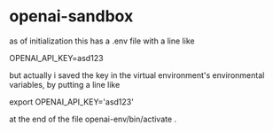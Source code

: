 # openai-sandbox

as of initialization this has a .env file with a line like

OPENAI_API_KEY=asd123

but actually i saved the key in the virtual environment's environmental variables, by putting a line like

export OPENAI_API_KEY='asd123'

at the end of the file openai-env/bin/activate .
